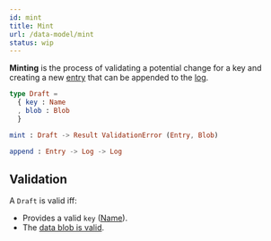 ```yaml
---
id: mint
title: Mint
url: /data-model/mint
status: wip
---
```


**Minting** is the process of validating a potential change for a key and
creating a new [entry](/glossary/entry) that can be appended to the
[log](/glossary/log).

```elm
type Draft =
  { key : Name
  , blob : Blob
  }

mint : Draft -> Result ValidationError (Entry, Blob)

append : Entry -> Log -> Log
```

## Validation

A `Draft` is valid iff:

* Provides a valid `key` ([Name](/datatypes/name)).
* The [data blob is valid](/glossary/blob#validate).
